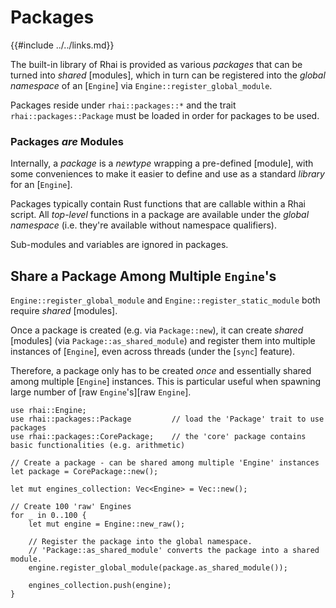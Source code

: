 Packages
========

{{#include ../../links.md}}

The built-in library of Rhai is provided as various _packages_ that can be
turned into _shared_ [modules], which in turn can be registered into the
_global namespace_ of an [`Engine`] via `Engine::register_global_module`.

Packages reside under `rhai::packages::*` and the trait `rhai::packages::Package`
must be loaded in order for packages to be used.

### Packages _are_ Modules

Internally, a _package_ is a _newtype_ wrapping a pre-defined [module],
with some conveniences to make it easier to define and use as a standard
_library_ for an [`Engine`].

Packages typically contain Rust functions that are callable within a Rhai script.
All _top-level_ functions in a package are available under the _global namespace_
(i.e. they're available without namespace qualifiers).

Sub-modules and variables are ignored in packages.


Share a Package Among Multiple `Engine`'s
----------------------------------------

`Engine::register_global_module` and `Engine::register_static_module` both require _shared_ [modules].

Once a package is created (e.g. via `Package::new`), it can create _shared_ [modules]
(via `Package::as_shared_module`) and register them into multiple instances of [`Engine`],
even across threads (under the [`sync`] feature).

Therefore, a package only has to be created _once_ and essentially shared among multiple
[`Engine`] instances.  This is particular useful when spawning large number of [raw `Engine`'s][raw `Engine`].

```rust,no_run
use rhai::Engine;
use rhai::packages::Package         // load the 'Package' trait to use packages
use rhai::packages::CorePackage;    // the 'core' package contains basic functionalities (e.g. arithmetic)

// Create a package - can be shared among multiple 'Engine' instances
let package = CorePackage::new();

let mut engines_collection: Vec<Engine> = Vec::new();

// Create 100 'raw' Engines
for _ in 0..100 {
    let mut engine = Engine::new_raw();

    // Register the package into the global namespace.
    // 'Package::as_shared_module' converts the package into a shared module.
    engine.register_global_module(package.as_shared_module());

    engines_collection.push(engine);
}
```
